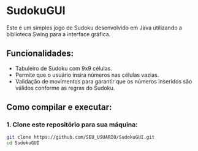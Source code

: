 # SudokuGUI

Este é um simples jogo de Sudoku desenvolvido em Java utilizando a biblioteca Swing para a interface gráfica.

## Funcionalidades:
- Tabuleiro de Sudoku com 9x9 células.
- Permite que o usuário insira números nas células vazias.
- Validação de movimentos para garantir que os números inseridos são válidos conforme as regras do Sudoku.

## Como compilar e executar:

### 1. Clone este repositório para sua máquina:
```bash
git clone https://github.com/SEU_USUARIO/SudokuGUI.git
cd SudokuGUI

